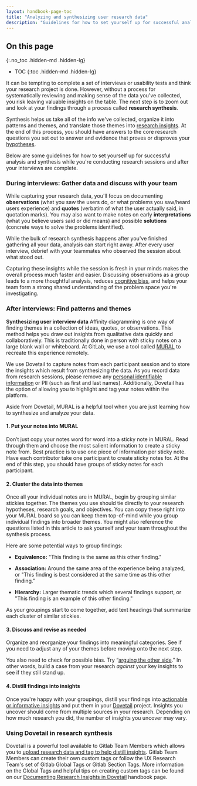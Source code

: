 ```yaml
---
layout: handbook-page-toc
title: "Analyzing and synthesizing user research data"
description: "Guidelines for how to set yourself up for successful analysis and synthesis while you're conducting research sessions and after your interviews are complete"
---
```


## On this page
{:.no_toc .hidden-md .hidden-lg}

- TOC
{:toc .hidden-md .hidden-lg}


It can be tempting to complete a set of interviews or usability tests and think your research project is done. However, without a process for systematically reviewing and making sense of the data you've collected, you risk leaving valuable insights on the table. The next step is to zoom out and look at your findings through a process called **research synthesis**.

Synthesis helps us take all of the info we've collected, organize it into patterns and themes, and translate those themes into [research insights](/handbook/engineering/ux/ux-research-training/research-insights/). At the end of this process, you should have answers to the core research questions you set out to answer and evidence that proves or disproves your [hypotheses](/handbook/engineering/ux/ux-research-training/defining-goals-objectives-and-hypotheses/).

Below are some guidelines for how to set yourself up for successful analysis and synthesis while you're conducting research sessions and after your interviews are complete. 

### During interviews: Gather data and discuss with your team
While capturing your research data, you'll focus on documenting **observations** (what you saw the users do, or what problems you saw/heard users experience) and **quotes** (verbatim of what the user actually said, in quotation marks). You may also want to make notes on early **interpretations** (what you believe users said or did means) and possible **solutions** (concrete ways to solve the problems identified).

While the bulk of research synthesis happens after you've finished gathering all your data, analysis can start right away. After every user interview, debrief with your teammates who observed the session about what stood out.

Capturing these insights while the session is fresh in your minds makes the overall process much faster and easier. Discussing observations as a group leads to a more thoughtful analysis, reduces [cognitive bias](https://medium.com/better-humans/cognitive-bias-cheat-sheet-55a472476b18), and helps your team form a strong shared understanding of the problem space you're investigating.

### After interviews: Find patterns and themes

**Synthesizing user interview data**
Affinity diagramming is one way of finding themes in a collection of ideas, quotes, or observations. This method helps you draw out insights from qualitative data quickly and collaboratively. This is traditionally done in person with sticky notes on a large blank wall or whiteboard. At GitLab, we use a tool called [MURAL](https://mural.co/) to recreate this experience remotely.

We use Dovetail to capture notes from each participant session and to store the insights which result from synthesizing the data. As you record data from research sessions, please remove any [personal identifiable information](https://about.gitlab.com/handbook/support/workflows/pii_removal_requests.html#overview) or PII (such as first and last names). Additionally, Dovetail has the option of allowing you to highlight and tag your notes within the platform. 

Aside from Dovetail, MURAL is a helpful tool when you are just learning how to synthesize and analyze your data.

#### 1. Put your notes into MURAL
Don’t just copy your notes word for word into a sticky note in MURAL. Read through them and choose the most salient information to create a sticky note from. Best practice is to use one piece of information per sticky note. Have each contributor take one participant to create sticky notes for. At the end of this step, you should have groups of sticky notes for each participant.

#### 2. Cluster the data into themes
Once all your individual notes are in MURAL, begin by grouping similar stickies together. The themes you use should tie directly to your research hypotheses, research goals, and objectives. You can copy these right into your MURAL board so you can keep them top-of-mind while you group individual findings into broader themes. You might also reference the questions listed in this article to ask yourself and your team throughout the synthesis process.

Here are some potential ways to group findings:

* **Equivalence:** "This finding is the same as this other finding."

* **Association:** Around the same area of the experience being analyzed, or "This finding is best considered at the same time as this other finding."

* **Hierarchy:** Larger thematic trends which several findings support, or "This finding is an example of this other finding."

As your groupings start to come together, add text headings that summarize each cluster of similar stickies.

#### 3. Discuss and revise as needed
Organize and reorganize your findings into meaningful categories. See if you need to adjust any of your themes before moving onto the next step.

You also need to check for possible bias. Try “[arguing the other side](https://uxdesign.cc/how-to-look-at-evidence-and-not-translate-it-into-your-own-agenda-9860171b7ba9).” In other words, build a case from your research *against* your key insights to see if they still stand up.

#### 4. Distill findings into insights
Once you're happy with your groupings, distill your findings into [actionable or informative insights](/handbook/engineering/ux/ux-research-training/research-insights/) and put them in your [Dovetail](/handbook/engineering/ux/dovetail/#getting-started-with-dovetail) project. Insights you uncover should come from multiple sources in your research. Depending on how much research you did, the number of insights you uncover may vary. 
 
### Using Dovetail in research synthesis

Dovetail is a powerful tool available to Gitlab Team Members which allows you to [upload research data and tag to help distill insights](/handbook/engineering/ux/dovetail/#the-ux-research-teams-guide-to-documenting-insights-in-dovetail). Gitlab Team Members can create their own custom tags or follow the UX Research Team's set of Gitlab Global Tags or Gitlab Section Tags. More information on the Global Tags and helpful tips on creating custom tags can be found on our [Documenting Research Insights in Dovetail](/handbook/engineering/ux/dovetail/#tagging-data-in-dovetail) handbook page.
